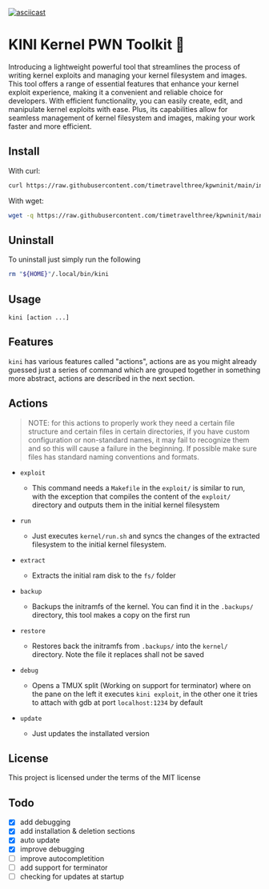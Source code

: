 [![asciicast](https://asciinema.org/a/572171.svg)](https://asciinema.org/a/572171)

# KINI Kernel PWN Toolkit :dragon:
Introducing a lightweight powerful tool that streamlines the process of writing kernel exploits and managing your kernel filesystem and images. This tool offers a range of essential features that enhance your kernel exploit experience, making it a convenient and reliable choice for developers. With efficient functionality, you can easily create, edit, and manipulate kernel exploits with ease. Plus, its capabilities allow for seamless management of kernel filesystem and images, making your work faster and more efficient.


## Install

With curl:
``` sh
curl https://raw.githubusercontent.com/timetravelthree/kpwninit/main/install.sh | sh
```

With wget:

``` sh
wget -q https://raw.githubusercontent.com/timetravelthree/kpwninit/main/install.sh -O- | sh  
```

## Uninstall

To uninstall just simply run the following
``` sh
rm "${HOME}"/.local/bin/kini
```

## Usage

`kini [action ...]`

## Features

`kini` has various features called "actions", actions are as you might already guessed just a series of command which are grouped together in something more abstract, actions are described in the next section.

## Actions

> NOTE: for this actions to properly work they need a certain file structure and certain files in certain directories, if you have custom configuration or non-standard names, it may fail to recognize them and so this will cause a failure in the beginning. If possible make sure files has standard naming conventions and formats.

* `exploit` 
  * This command needs a `Makefile` in the `exploit/` is similar to run, with the exception that compiles the content of the `exploit/`  directory and outputs them in the initial kernel filesystem

* `run`
  * Just executes `kernel/run.sh` and syncs the changes of the extracted filesystem to the initial kernel filesystem.

* `extract`
  * Extracts the initial ram disk to the `fs/` folder

* `backup` 
  * Backups the initramfs of the kernel. You can find it in the `.backups/` directory, this tool makes a copy on the first run

* `restore` 
  *  Restores back the initramfs from `.backups/` into the `kernel/` directory. Note the file it replaces shall not be saved

* `debug` 
  *  Opens a TMUX split (Working on support for terminator) where on the pane on the left it executes `kini exploit`, in the other one it tries to attach with gdb at port `localhost:1234` by default

* `update` 
  *  Just updates the installated version 


## License
This project is licensed under the terms of the MIT license

## Todo
- [x] add debugging
- [x] add installation & deletion sections
- [x] auto update
- [x] improve debugging
- [ ] improve autocompletition 
- [ ] add support for terminator
- [ ] checking for updates at startup
